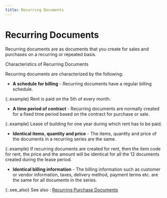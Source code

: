 ```yaml
---
title: Recurring Documents
---
```


# Recurring Documents


Recurring documents are as documents that you create for sales and purchases  on a recurring or repeated basis.


Characteristics of Recurring Documents


Recurring documents are characterized by the following:

- **A 
 schedule for billing** - Recurring documents have a regular billing  schedule.



{:.example}
Rent is paid on the 5th of every month.

- **A 
 time period of contract** - Recurring documents are normally created  for a fixed time period based on the contract for purchase or sale.



{:.example}
Lease of building for one year during which  rent has to be paid.

- **Identical 
 items**, **quantity and price**  - The items, quantity and price of the documents in a recurring series  are the same.



{:.example}
If recurring documents are created for rent,  then the item code for rent, the price and the amount will be identical  for all the 12 documents created during the lease period.

- **Identical 
 billing information** - The billing information such as customer  or vendor information, taxes, delivery method, payment terms etc. are  the same for all documents in the series.



{:.see_also}
See also
: [Recurring  Purchase Documents]({{site.pp_baseurl}}/purc-proc/recur-pmnts/recurring_purchase_documents_purchase_contents.html)
